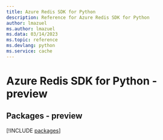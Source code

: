 ```yaml
---
title: Azure Redis SDK for Python
description: Reference for Azure Redis SDK for Python
author: lmazuel
ms.author: lmazuel
ms.data: 03/14/2023
ms.topic: reference
ms.devlang: python
ms.service: cache
---
```

# Azure Redis SDK for Python - preview
## Packages - preview
[!INCLUDE [packages](redis-index.md)]